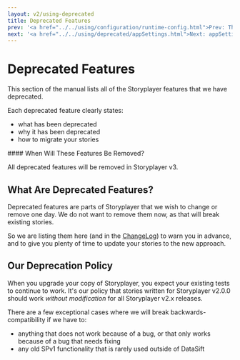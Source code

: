 ```yaml
---
layout: v2/using-deprecated
title: Deprecated Features
prev: '<a href="../../using/configuration/runtime-config.html">Prev: The Runtime Configuration</a>'
next: '<a href="../../using/deprecated/appSettings.html">Next: appSettings</a>'
---
```

# Deprecated Features

This section of the manual lists all of the Storyplayer features that we have deprecated.

Each deprecated feature clearly states:

* what has been deprecated
* why it has been deprecated
* how to migrate your stories

<div class="callout warning" markdown="1">
#### When Will These Features Be Removed?

All deprecated features will be removed in Storyplayer v3.
</div>

## What Are Deprecated Features?

Deprecated features are parts of Storyplayer that we wish to change or remove one day.  We do not want to remove them now, as that will break existing stories.

So we are listing them here (and in the [ChangeLog](../../changelog.html)) to warn you in advance, and to give you plenty of time to update your stories to the new approach.

## Our Deprecation Policy

When you upgrade your copy of Storyplayer, you expect your existing tests to continue to work. It's our policy that stories written for Storyplayer v2.0.0 should work _without modification_ for all Storyplayer v2.x releases.

There are a few exceptional cases where we will break backwards-compatibility if we have to:

* anything that does not work because of a bug, or that only works because of a bug that needs fixing
* any old SPv1 functionality that is rarely used outside of DataSift